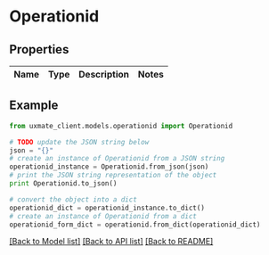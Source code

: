 # Operationid


## Properties
Name | Type | Description | Notes
------------ | ------------- | ------------- | -------------

## Example

```python
from uxmate_client.models.operationid import Operationid

# TODO update the JSON string below
json = "{}"
# create an instance of Operationid from a JSON string
operationid_instance = Operationid.from_json(json)
# print the JSON string representation of the object
print Operationid.to_json()

# convert the object into a dict
operationid_dict = operationid_instance.to_dict()
# create an instance of Operationid from a dict
operationid_form_dict = operationid.from_dict(operationid_dict)
```
[[Back to Model list]](../README.md#documentation-for-models) [[Back to API list]](../README.md#documentation-for-api-endpoints) [[Back to README]](../README.md)


